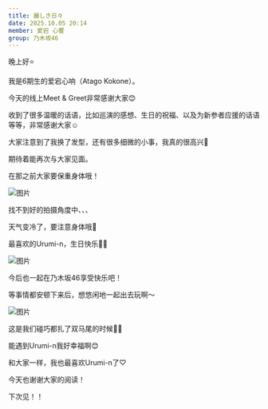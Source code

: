 ```yaml
---
title: 麗しき日々
date: 2025.10.05 20:14
member: 愛宕 心響
group: 乃木坂46
---
```



晚上好⭐️



我是6期生的爱宕心响（Atago Kokone）。





今天的线上Meet & Greet非常感谢大家😊


收到了很多温暖的话语，比如巡演的感想、生日的祝福、以及为新参者应援的话语等等，非常感谢大家☺︎


大家注意到了我换了发型，还有很多细微的小事，我真的很高兴🤍


期待着能再次与大家见面。


在那之前大家要保重身体哦！




![图片](https://www.nogizaka46.com/files/46/diary/n46/MEMBER/moblog/202510/mobfU7Fc4.jpg)

找不到好的拍摄角度中、、、





天气变冷了，要注意身体哦🍂










最喜欢的Urumi-n，生日快乐🎊🤍


![图片](https://www.nogizaka46.com/files/46/diary/n46/MEMBER/moblog/202510/mobGsnwlo.jpg)

今后也一起在乃木坂46享受快乐吧！

等事情都安顿下来后，想悠闲地一起出去玩啊〜


![图片](https://www.nogizaka46.com/files/46/diary/n46/MEMBER/moblog/202510/mobaQMqTP.jpg)

这是我们碰巧都扎了双马尾的时候🫶🏻


能遇到Urumi-n我好幸福啊😊

和大家一样，我也最喜欢Urumi-n了♡










今天也谢谢大家的阅读！



下次见！！

